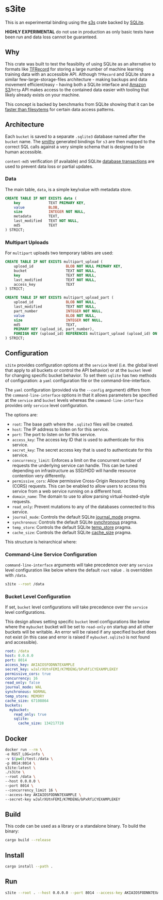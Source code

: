 # s3ite

This is an experimental binding using the [s3s](https://crates.io/crates/s3s) crate backed by [SQLite](https://www.sqlite.org).

**HIGHLY EXPERIMENTAL** do not use in production as only basic tests have been run and data loss cannot be guaranteed.

## Why

This crate was built to test the feasiblity of using SQLite as an alternative to formats like [TFRecord](https://www.tensorflow.org/tutorials/load_data/tfrecord) for storing a large number of machine learning training data with an accessible API. Although `TFRecord` and SQLite share a similar few-large-storage-files architecture - making backups and data movement efficient/easy - having both a SQLite interface and [Amazon S3](https://aws.amazon.com/s3/)/`http` API makes access to the contained data easier with tooling that likely already exists on your machine.

This concept is backed by benchmarks from SQLite showing that it can be [faster than filesytems](https://www.sqlite.org/fasterthanfs.html) for certain data access patterns.

## Architecture

Each `bucket` is saved to a separate `.sqlite3` database named after the `bucket` name. The [smithy](https://github.com/awslabs/smithy) generated bindings for `s3` are then mapped to the correct SQL calls against a very simple schema that is designed to be human accessible.

`content-md5` verification (if available) and SQLite [database transactions](https://sqlite.org/transactional.html) are used to prevent data loss or partial updates.

### Data

The main table, `data`, is a simple key/value with metadata store.

```sql
CREATE TABLE IF NOT EXISTS data (
    key             TEXT PRIMARY KEY,
    value           BLOB,
    size            INTEGER NOT NULL,
    metadata        TEXT,
    last_modified   TEXT NOT NULL,
    md5             TEXT
) STRICT;
```

### Multipart Uploads

For `multipart` uploads two temporary tables are used:

```sql
CREATE TABLE IF NOT EXISTS multipart_upload (
    upload_id               BLOB NOT NULL PRIMARY KEY,
    bucket                  TEXT NOT NULL,
    key                     TEXT NOT NULL,
    last_modified           TEXT NOT NULL,
    access_key              TEXT
) STRICT;

CREATE TABLE IF NOT EXISTS multipart_upload_part (
    upload_id               BLOB NOT NULL,
    last_modified           TEXT NOT NULL,
    part_number             INTEGER NOT NULL,
    value                   BLOB NOT NULL,
    size                    INTEGER NOT NULL,
    md5                     TEXT,
    PRIMARY KEY (upload_id, part_number),
    FOREIGN KEY (upload_id) REFERENCES multipart_upload (upload_id) ON DELETE CASCADE
) STRICT;
```

## Configuration

`s3ite` provides configuration options at the `service` level (i.e. the global level that apply to all buckets or control the API behavior) or at the `bucket` level for changing specific bucket behavior. To set them `sqlite` has two methods of configuration: a `yaml` configuration file or the command-line-interface.

The `yaml` configuration (provided via the `--config` argument) differs from the `command-line-interface` options in that it allows parameters be specified at the `service` and `bucket` levels whereas the `command-line-interface` provides only `service` level configuration.

The options are:

- `root`: The base path where the `.sqlite3` files will be created.
- `host`: The IP address to listen on for this service.
- `port`: The port to listen on for this service.
- `access_key`: The access key ID that is used to authenticate for this service.
- `secret_key`: The secret access key that is used to authenticate for this service.
- `concurrency_limit`: Enforces a limit on the concurrent number of requests the underlying service can handle. This can be tuned depending on infrastructure as SSD/HDD will handle resource contention very differently.
- `permissive_cors`: Allow permissive Cross-Origin Resource Sharing (CORS) requests. This can be enabled to allow users to access this service from a web service running on a different host.
- `domain_name`: The domain to use to allow parsing virtual-hosted-style requests.
- `read_only`: Prevent mutations to any of the databases connected to this service.
- `journal_mode`: Controls the default SQLite [journal_mode](https://www.sqlite.org/pragma.html#pragma_journal_mode) pragma.
- `synchronous`: Controls the default SQLite [synchronous](https://www.sqlite.org/pragma.html#pragma_synchronous) pragma.
- `temp_store`: Controls the default SQLite [temp_store](https://www.sqlite.org/pragma.html#pragma_temp_store) pragma.
- `cache_size`: Controls the default SQLite [cache_size](https://www.sqlite.org/pragma.html#pragma_cache_size) pragma.

This structure is heirarchical where:

### Command-Line Service Configuration

`command-line-interface` arguments will take precedence over any `service` level configuration like below where the default `root` value `.` is overridden with `/data`.

```bash
s3ite --root /data
```

### Bucket Level Configuration

If set, `bucket` level configurations will take precedence over the `service` level configurations.

This design allows setting specific `bucket` level configurations like below where the `mybucket` bucket will be set to `read-only` on startup and all other buckets will be writable. An error will be raised if any specified bucket does not exist (in this case and error is raised if `mybucket.sqlite3` is not found and accessible).

```yaml
root: /data
host: 0.0.0.0
port: 8014
access_key: AKIAIOSFODNN7EXAMPLE
secret_key: wJalrXUtnFEMI/K7MDENG/bPxRfiCYEXAMPLEKEY
permissive_cors: true
concurrency: 16
read_only: false
journal_mode: WAL
synchronous: NORMAL
temp_store: MEMORY
cache_size: 67108864
buckets:
  mybucket:
    read_only: true
    sqlite:
      cache_size: 134217728
```

## Docker

```bash
docker run --rm \
-e RUST_LOG=info \
-v $(pwd)/test:/data \
-p 8014:8014 \
s3ite:latest \
./s3ite \
--root /data \
--host 0.0.0.0 \
--port 8014 \
--concurrency_limit 16 \
--access-key AKIAIOSFODNN7EXAMPLE \
--secret-key wJalrXUtnFEMI/K7MDENG/bPxRfiCYEXAMPLEKEY
```


## Build

This code can be used as a library or a standalone binary. To build the binary:

```bash
cargo build --release
```

## Install

```bash
cargo install --path .
```

## Run

```bash
s3ite --root . --host 0.0.0.0 --port 8014 --access-key AKIAIOSFODNN7EXAMPLE --secret-key wJalrXUtnFEMI/K7MDENG/bPxRfiCYEXAMPLEKEY
```

